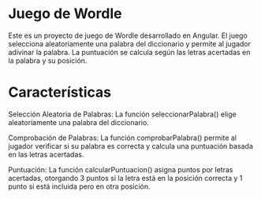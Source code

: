 # Juego de Wordle

Este es un proyecto de juego de Wordle desarrollado en Angular.
El juego selecciona aleatoriamente una palabra del diccionario y permite al jugador adivinar la palabra.
La puntuación se calcula según las letras acertadas en la palabra y su posición.

# Características

Selección Aleatoria de Palabras: La función seleccionarPalabra() elige aleatoriamente una palabra del diccionario.

Comprobación de Palabras: La función comprobarPalabra() permite al jugador verificar si su palabra es correcta y calcula una puntuación basada en las letras acertadas.

Puntuación: La función calcularPuntuacion() asigna puntos por letras acertadas, otorgando 3 puntos si la letra está en la posición correcta y 1 punto si está incluida pero en otra posición.
